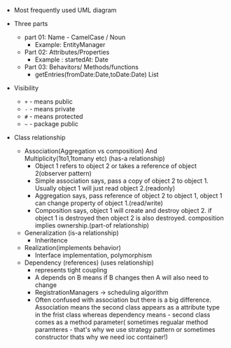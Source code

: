 - Most frequently used UML diagram
- Three parts
    - part 01: Name - CamelCase / Noun
        - Example: EntityManager
    - Part 02: Attributes/Properties
        - Example : startedAt: Date
    - Part 03: Behavitors/ Methods/functions
        - getEntries(fromDate:Date,toDate:Date) List

- Visibility
    - `+` - means public
    - `-` - means private
    - `#` - means protected
    - `~` - package public

- Class relationship
    - Association(Aggregation vs composition) And Multiplicity(1to1,1tomany etc) (has-a relationship)
        - Object 1 refers to object 2 or takes a reference of object 2(observer pattern)
        - Simple association says, pass a copy of object 2 to object 1. Usually object 1 will just read object 2.(readonly)
        - Aggregation says, pass reference of object 2 to object 1, object 1 can change property of object 1.(read/write)
        - Composition says, object 1 will create and destroy object 2. if object 1 is destroyed then object 2 is also destroyed. composition implies ownership.(part-of relationship)
    - Generalization (is-a relationship)
        - Inheritence
    - Realization(implements behavior)
        - Interface implementation, polymorphism
    - Dependency (references) (uses relationship)
        - represents tight coupling 
        - A depends on B means if B changes then A will also need to change
        - RegistrationManagers -> scheduling algorithm
        - Often confused with association but there is a big difference. Association means the second class appears as a attribute type in the frist class whereas dependency means - second class comes as a method parameter( sometimes regualar method paramteres - that's why we use strategy pattern or sometimes constructor thats why we need ioc container!) 
        

